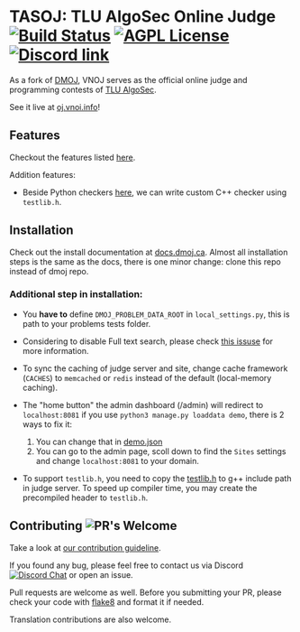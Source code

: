 # TASOJ: TLU AlgoSec Online Judge [![Build Status](https://github.com/t-rekttt/OJ/workflows/build/badge.svg)](https://github.com/t-rekttt/OJ/actions/) [![AGPL License](https://img.shields.io/badge/license-AGPLv3.0-blue.svg)](http://www.gnu.org/licenses/agpl-3.0) [![Discord link](https://img.shields.io/discord/660930260405190688?color=%237289DA&label=Discord&logo=Discord)](https://discord.com/invite/TDyYVyd)

As a fork of [DMOJ](https://github.com/DMOJ/online-judge), VNOJ serves as the official online judge and programming contests of [TLU AlgoSec](https://vnoi.info/).

See it live at [oj.vnoi.info](http://oj.vnoi.info/)!

## Features

Checkout the features listed [here](https://github.com/DMOJ/online-judge#features).

Addition features:

- Beside Python checkers [here](https://docs.dmoj.ca/#/problem_format/custom_checkers), we can write custom C++ checker using `testlib.h`.

## Installation

Check out the install documentation at [docs.dmoj.ca](https://docs.dmoj.ca/#/site/installation). Almost all installation steps is the same as the docs, there is one minor change: clone this repo instead of dmoj repo.

### Additional step in installation:

- You **have to** define `DMOJ_PROBLEM_DATA_ROOT` in `local_settings.py`, this is path to your problems tests folder.

- Considering to disable Full text search, please check [this issuse](https://github.com/t-rekttt/OJ/issues/4) for more information.

- To sync the caching of judge server and site, change cache framework (`CACHES`) to `memcached` or `redis` instead of the default (local-memory caching).

- The "home button" the admin dashboard (/admin) will redirect to `localhost:8081` if you use `python3 manage.py loaddata demo`, there is 2 ways to fix it:

  1. You can change that in [demo.json](judge/fixtures/demo.json)
  2. You can go to the admin page, scoll down to find the `Sites` settings and change `localhost:8081` to your domain.

- To support `testlib.h`, you need to copy the [testlib.h](https://github.com/MikeMirzayanov/testlib/blob/master/testlib.h) to g++ include path in judge server. To speed up compiler time, you may create the precompiled header to `testlib.h`.

## Contributing ![PR's Welcome](https://img.shields.io/badge/PRs-welcome-brightgreen.svg?style=flat)

Take a look at [our contribution guideline](contributing.md).

If you found any bug, please feel free to contact us via Discord [![Discord Chat](https://img.shields.io/discord/660930260405190688?color=%237289DA&label=Discord&logo=Discord)](https://discord.gg/TDyYVyd) or open an issue.

Pull requests are welcome as well. Before you submitting your PR, please check your code with [flake8](https://flake8.pycqa.org/en/latest/) and format it if needed.

Translation contributions are also welcome.
